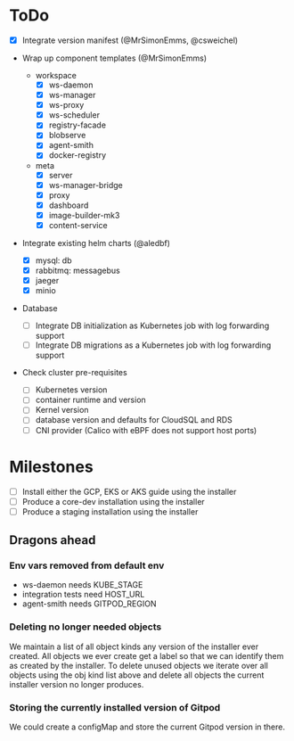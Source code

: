 # ToDo

- [x] Integrate version manifest (@MrSimonEmms, @csweichel)
- Wrap up component templates (@MrSimonEmms)

  - workspace
    - [x] ws-daemon
    - [x] ws-manager
    - [x] ws-proxy
    - [x] ws-scheduler
    - [x] registry-facade
    - [x] blobserve
    - [x] agent-smith
    - [x] docker-registry
  - meta
    - [x] server
    - [x] ws-manager-bridge
    - [x] proxy
    - [x] dashboard
    - [x] image-builder-mk3
    - [x] content-service

- Integrate existing helm charts (@aledbf)

  - [x] mysql: db
  - [x] rabbitmq: messagebus
  - [x] jaeger
  - [x] minio

- Database

  - [ ] Integrate DB initialization as Kubernetes job with log forwarding support
  - [ ] Integrate DB migrations as a Kubernetes job with log forwarding support

- Check cluster pre-requisites
  - [ ] Kubernetes version
  - [ ] container runtime and version
  - [ ] Kernel version
  - [ ] database version and defaults for CloudSQL and RDS
  - [ ] CNI provider (Calico with eBPF does not support host ports)

# Milestones

- [ ] Install either the GCP, EKS or AKS guide using the installer
- [ ] Produce a core-dev installation using the installer
- [ ] Produce a staging installation using the installer

## Dragons ahead

### Env vars removed from default env

- ws-daemon needs KUBE_STAGE
- integration tests need HOST_URL
- agent-smith needs GITPOD_REGION

### Deleting no longer needed objects

We maintain a list of all object kinds any version of the installer ever created. All objects we ever create get a label
so that we can identify them as created by the installer. To delete unused objects we iterate over all objects using the
obj kind list above and delete all objects the current installer version no longer produces.

### Storing the currently installed version of Gitpod

We could create a configMap and store the current Gitpod version in there.
